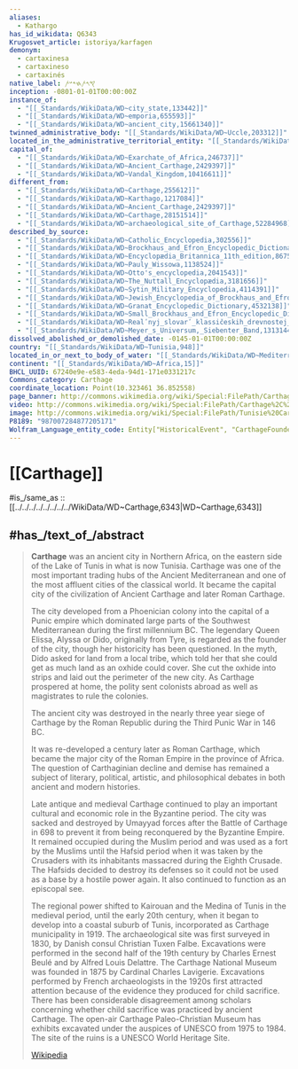 ```yaml
---
aliases:
  - Kathargo
has_id_wikidata: Q6343
Krugosvet_article: istoriya/karfagen
demonym:
  - cartaxinesa
  - cartaxineso
  - cartaxinés
native_label: 𐤒𐤓𐤕𐤇𐤃𐤔𐤕
inception: -0801-01-01T00:00:00Z
instance_of:
  - "[[_Standards/WikiData/WD~city_state,133442]]"
  - "[[_Standards/WikiData/WD~emporia,655593]]"
  - "[[_Standards/WikiData/WD~ancient_city,15661340]]"
twinned_administrative_body: "[[_Standards/WikiData/WD~Uccle,203312]]"
located_in_the_administrative_territorial_entity: "[[_Standards/WikiData/WD~Exarchate_of_Africa,246737]]"
capital_of:
  - "[[_Standards/WikiData/WD~Exarchate_of_Africa,246737]]"
  - "[[_Standards/WikiData/WD~Ancient_Carthage,2429397]]"
  - "[[_Standards/WikiData/WD~Vandal_Kingdom,10416611]]"
different_from:
  - "[[_Standards/WikiData/WD~Carthage,255612]]"
  - "[[_Standards/WikiData/WD~Karthago,1217084]]"
  - "[[_Standards/WikiData/WD~Ancient_Carthage,2429397]]"
  - "[[_Standards/WikiData/WD~Carthage,28151514]]"
  - "[[_Standards/WikiData/WD~archaeological_site_of_Carthage,52284968]]"
described_by_source:
  - "[[_Standards/WikiData/WD~Catholic_Encyclopedia,302556]]"
  - "[[_Standards/WikiData/WD~Brockhaus_and_Efron_Encyclopedic_Dictionary,602358]]"
  - "[[_Standards/WikiData/WD~Encyclopædia_Britannica_11th_edition,867541]]"
  - "[[_Standards/WikiData/WD~Pauly_Wissowa,1138524]]"
  - "[[_Standards/WikiData/WD~Otto's_encyclopedia,2041543]]"
  - "[[_Standards/WikiData/WD~The_Nuttall_Encyclopædia,3181656]]"
  - "[[_Standards/WikiData/WD~Sytin_Military_Encyclopedia,4114391]]"
  - "[[_Standards/WikiData/WD~Jewish_Encyclopedia_of_Brockhaus_and_Efron,4173137]]"
  - "[[_Standards/WikiData/WD~Granat_Encyclopedic_Dictionary,4532138]]"
  - "[[_Standards/WikiData/WD~Small_Brockhaus_and_Efron_Encyclopedic_Dictionary,19180675]]"
  - "[[_Standards/WikiData/WD~Realʹnyj_slovarʹ_klassičeskih_drevnostej_po_Lûbkeru,30059240]]"
  - "[[_Standards/WikiData/WD~Meyer_s_Universum,_Siebenter_Band,131314460]]"
dissolved_abolished_or_demolished_date: -0145-01-01T00:00:00Z
country: "[[_Standards/WikiData/WD~Tunisia,948]]"
located_in_or_next_to_body_of_water: "[[_Standards/WikiData/WD~Mediterranean_Sea,4918]]"
continent: "[[_Standards/WikiData/WD~Africa,15]]"
BHCL_UUID: 67240e9e-e583-4eda-94d1-171e0331217c
Commons_category: Carthage
coordinate_location: Point(10.323461 36.852558)
page_banner: http://commons.wikimedia.org/wiki/Special:FilePath/Carthage%20banner.jpg
video: http://commons.wikimedia.org/wiki/Special:FilePath/Carthage%2C%20Phoenician%20metropolis%2C%20TerraX%20%28English%20redub%29.webm
image: http://commons.wikimedia.org/wiki/Special:FilePath/Tunisie%20Carthage%20Ruines%2008.JPG
P8189: "987007284877205171"
Wolfram_Language_entity_code: Entity["HistoricalEvent", "CarthageFounded"]
---
```


# [[Carthage]] 

#is_/same_as :: [[../../../../../../../../WikiData/WD~Carthage,6343|WD~Carthage,6343]] 

## #has_/text_of_/abstract 

> **Carthage** was an ancient city in Northern Africa, 
> on the eastern side of the Lake of Tunis in what is now Tunisia. 
> Carthage was one of the most important trading hubs of the Ancient Mediterranean 
> and one of the most affluent cities of the classical world. 
> It became the capital city of the civilization of Ancient Carthage and later Roman Carthage.
>
> The city developed from a Phoenician colony into the capital of a Punic empire 
> which dominated large parts of the Southwest Mediterranean during the first millennium BC. 
> The legendary Queen Elissa, Alyssa or Dido, originally from Tyre, is regarded as the founder of the city, 
> though her historicity has been questioned. 
> In the myth, Dido asked for land from a local tribe, 
> which told her that she could get as much land as an oxhide could cover. 
> She cut the oxhide into strips and laid out the perimeter of the new city. 
> As Carthage prospered at home, 
> the polity sent colonists abroad as well as magistrates to rule the colonies.
>
> The ancient city was destroyed in the nearly three year siege of Carthage 
> by the Roman Republic during the Third Punic War in 146 BC. 
> 
> It was re-developed a century later as Roman Carthage, 
> which became the major city of the Roman Empire in the province of Africa. 
> The question of Carthaginian decline and demise has remained 
> a subject of literary, political, artistic, and philosophical debates in both ancient and modern histories.
>
> Late antique and medieval Carthage continued to play an important cultural and economic role in the Byzantine period. The city was sacked and destroyed by Umayyad forces after the Battle of Carthage in 698 to prevent it from being reconquered by the Byzantine Empire. It remained occupied during the Muslim period and was used as a fort by the Muslims until the Hafsid period when it was taken by the Crusaders with its inhabitants massacred during the Eighth Crusade. The Hafsids decided to destroy its defenses so it could not be used as a base by a hostile power again. It also continued to function as an episcopal see.
>
> The regional power shifted to Kairouan and the Medina of Tunis in the medieval period, until the early 20th century, when it began to develop into a coastal suburb of Tunis, incorporated as Carthage municipality in 1919. The archaeological site was first surveyed in 1830, by Danish consul Christian Tuxen Falbe. Excavations were performed in the second half of the 19th century by Charles Ernest Beulé and by Alfred Louis Delattre. The Carthage National Museum was founded in 1875 by Cardinal Charles Lavigerie. Excavations performed by French archaeologists in the 1920s first attracted attention because of the evidence they produced for child sacrifice. There has been considerable disagreement among scholars concerning whether child sacrifice was practiced by ancient Carthage. The open-air Carthage Paleo-Christian Museum has exhibits excavated under the auspices of UNESCO from 1975 to 1984. The site of the ruins is a UNESCO World Heritage Site.
>
> [Wikipedia](https://en.wikipedia.org/wiki/Carthage) 

